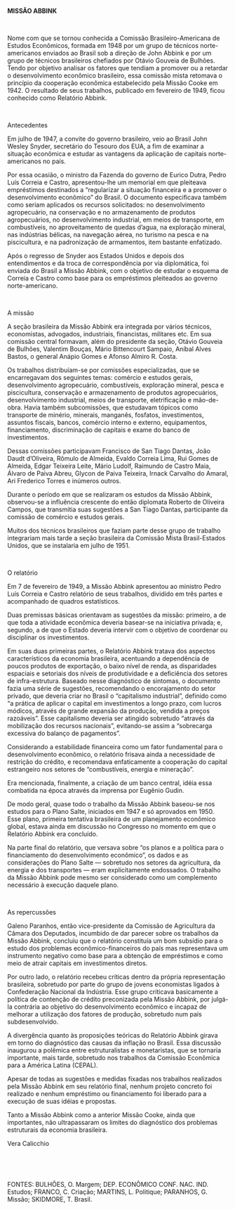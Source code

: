 **MISSÃO ABBINK**

 

Nome com que se tornou conhecida a Comissão Brasileiro-Americana de
Estudos Econômicos, formada em 1948 por um grupo de técnicos
norte-americanos enviados ao Brasil sob a direção de John Abbink e por
um grupo de técnicos brasileiros chefiados por Otávio Gouveia de
Bulhões. Tendo por objetivo analisar os fatores que tendiam a promover
ou a retardar o desenvolvimento econômico brasileiro, essa comissão
mista retomava o princípio da cooperação econômica estabelecido pela
Missão Cooke em 1942. O resultado de seus trabalhos, publicado em
fevereiro de 1949, ficou conhecido como Relatório Abbink.

 

Antecedentes

Em julho de 1947, a convite do governo brasileiro, veio ao Brasil John
Wesley Snyder, secretário do Tesouro dos EUA, a fim de examinar a
situação econômica e estudar as vantagens da aplicação de capitais
norte-americanos no país.

Por essa ocasião, o ministro da Fazenda do governo de Eurico Dutra,
Pedro Luís Correia e Castro, apresentou-lhe um memorial em que pleiteava
empréstimos destinados a “regularizar a situação financeira e a promover
o desenvolvimento econômico” do Brasil. O documento especificava também
como seriam aplicados os recursos solicitados: no desenvolvimento
agropecuário, na conservação e no armazenamento de produtos
agropecuários, no desenvolvimento industrial, em meios de transporte, em
combustíveis, no aproveitamento de quedas d’agua, na exploração mineral,
nas indústrias bélicas, na navegação aérea, no turismo na pesca e na
piscicultura, e na padronização de armamentos, item bastante enfatizado.

Após o regresso de Snyder aos Estados Unidos e depois dos entendimentos
e da troca de correspondência por via diplomática, foi enviada do Brasil
a Missão Abbink, com o objetivo de estudar o esquema de Correia e Castro
como base para os empréstimos pleiteados ao governo norte-americano.

 

A missão

A seção brasileira da Missão Abbink era integrada por vários técnicos,
economistas, advogados, industriais, financistas, militares etc. Em sua
comissão central formavam, além do presidente da seção, Otávio Gouveia
de Bulhões, Valentim Bouças, Mário Bittencourt Sampaio, Aníbal Alves
Bastos, o general Anápio Gomes e Afonso Almiro R. Costa.

Os trabalhos distribuíam-se por comissões especializadas, que se
encarregavam dos seguintes temas: comércio e estudos gerais,
desenvolvimento agropecuário, combustíveis, exploração mineral, pesca e
piscicultura, conservação e armazenamento de produtos agropecuários,
desenvolvimento industrial, meios de transporte, eletrificação e
mão-de-obra. Havia também subcomissões, que estudavam tópicos como
transporte de minério, minerais, manganês, fosfatos, investimentos,
assuntos fiscais, bancos, comércio interno e externo, equipamentos,
financiamento, discriminação de capitais e exame do banco de
investimentos.

Dessas comissões participavam Francisco de San Tiago Dantas, João Daudt
d’Oliveira, Rômulo de Almeida, Evaldo Correia Lima, Rui Gomes de
Almeida, Edgar Teixeira Leite, Mário Ludolf, Raimundo de Castro Maia,
Álvaro de Paiva Abreu, Glycon de Paiva Teixeira, Irnack Carvalho do
Amaral, Ari Frederico Torres e inúmeros outros.

Durante o período em que se realizaram os estudos da Missão Abbink,
observou-se a influência crescente do então diplomata Roberto de
Oliveira Campos, que transmitia suas sugestões a San Tiago Dantas,
participante da comissão de comércio e estudos gerais.

Muitos dos técnicos brasileiros que faziam parte desse grupo de trabalho
integrariam mais tarde a seção brasileira da Comissão Mista
Brasil-Estados Unidos, que se instalaria em julho de 1951.

 

O relatório

Em 7 de fevereiro de 1949, a Missão Abbink apresentou ao ministro Pedro
Luís Correia e Castro relatório de seus trabalhos, dividido em três
partes e acompanhado de quadros estatísticos.

Duas premissas básicas orientavam as sugestões da missão: primeiro, a de
que toda a atividade econômica deveria basear-se na iniciativa privada;
e, segundo, a de que o Estado deveria intervir com o objetivo de
coordenar ou disciplinar os investimentos.

Em suas duas primeiras partes, o Relatório Abbink tratava dos aspectos
característicos da economia brasileira, acentuando a dependência de
poucos produtos de exportação, o baixo nível de renda, as disparidades
espaciais e setoriais dos níveis de produtividade e a deficiência dos
setores de infra-estrutura. Baseado nesse diagnóstico de sintomas, o
documento fazia uma série de sugestões, recomendando o encorajamento do
setor privado, que deveria criar no Brasil o “capitalismo industrial”,
definido como “a prática de aplicar o capital em investimentos a longo
prazo, com lucros módicos, através de grande expansão da produção,
vendida a preços razoáveis”. Esse capitalismo deveria ser atingido
sobretudo “através da mobilização dos recursos nacionais”, evitando-se
assim a “sobrecarga excessiva do balanço de pagamentos”.

Considerando a estabilidade financeira como um fator fundamental para o
desenvolvimento econômico, o relatório frisava ainda a necessidade de
restrição do crédito, e recomendava enfaticamente a cooperação do
capital estrangeiro nos setores de “combustíveis, energia e mineração”.

Era mencionada, finalmente, a criação de um banco central, idéia essa
combatida na época através da imprensa por Eugênio Gudin.

De modo geral, quase todo o trabalho da Missão Abbink baseou-se nos
estudos para o Plano Salte, iniciados em 1947 e só aprovados em 1950.
Esse plano, primeira tentativa brasileira de um planejamento econômico
global, estava ainda em discussão no Congresso no momento em que o
Relatório Abbink era concluído.

Na parte final do relatório, que versava sobre “os planos e a política
para o financiamento do desenvolvimento econômico”, os dados e as
considerações do Plano Salte — sobretudo nos setores da agricultura, da
energia e dos transportes — eram explicitamente endossados. O trabalho
da Missão Abbink pode mesmo ser considerado como um complemento
necessário à execução daquele plano.

 

As repercussões

Galeno Paranhos, então vice-presidente da Comissão de Agricultura da
Câmara dos Deputados, incumbido de dar parecer sobre os trabalhos da
Missão Abbink, concluiu que o relatório constituía um bom subsídio para
o estudo dos problemas econômico-financeiros do país mas representava um
instrumento negativo como base para a obtenção de empréstimos e como
meio de atrair capitais em investimentos diretos.

Por outro lado, o relatório recebeu críticas dentro da própria
representação brasileira, sobretudo por parte do grupo de jovens
economistas ligados à Confederação Nacional da Indústria. Esse grupo
criticava basicamente a política de contenção de crédito preconizada
pela Missão Abbink, por julgá-la contrária ao objetivo do
desenvolvimento econômico e incapaz de melhorar a utilização dos fatores
de produção, sobretudo num país subdesenvolvido.

A divergência quanto às proposições teóricas do Relatório Abbink girava
em torno do diagnóstico das causas da inflação no Brasil. Essa discussão
inaugurou a polêmica entre estruturalistas e monetaristas, que se
tornaria importante, mais tarde, sobretudo nos trabalhos da Comissão
Econômica para a América Latina (CEPAL).

Apesar de todas as sugestões e medidas fixadas nos trabalhos realizados
pela Missão Abbink em seu relatório final, nenhum projeto concreto foi
realizado e nenhum empréstimo ou financiamento foi liberado para a
execução de suas idéias e propostas.

Tanto a Missão Abbink como a anterior Missão Cooke, ainda que
importantes, não ultrapassaram os limites do diagnóstico dos problemas
estruturais da economia brasileira.

Vera Calicchio

 

 

FONTES: BULHÕES, O. Margem; DEP. ECONÔMICO CONF. NAC. IND. Estudos;
FRANCO, C. Criação; MARTINS, L. Politique; PARANHOS, G. Missão;
SKIDMORE, T. Brasil.

 
